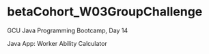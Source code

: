 # betaCohort_W03GroupChallenge
GCU Java Programming Bootcamp, Day 14

Java App: Worker Ability Calculator 

